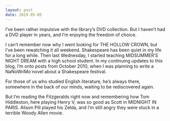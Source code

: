 ```yaml
---
layout: post
date: 2019-05-05
---
```


I’ve been rather impulsive with the library’s DVD collection. But I haven’t had a DVD player in years, and I’m enjoying the freedom of choice. 

I can’t remember now why I went looking for THE HOLLOW CROWN, but I’ve been rewatching it all weekend. Shakespeare has been quiet in my life for a long while. Then last Wednesday, I started teaching MIDSUMMER’S NIGHT DREAM with a high school student. In my continuing updates to this blog, I’m onto posts from October 2010, when I was planning to write a NaNoWriMo novel about a Shakespeare festival.

For those of us who studied English literature, he’s always there, somewhere in the back of our minds, waiting to be rediscovered again.

But I’m reading the Fitzgeralds right now and remembering how Tom Hiddleston, here playing Henry V, was so good as Scott in MIDNIGHT IN PARIS. Alison Pill played his Zelda, and I’m still angry they were stuck in a terrible Woody Allen movie.
